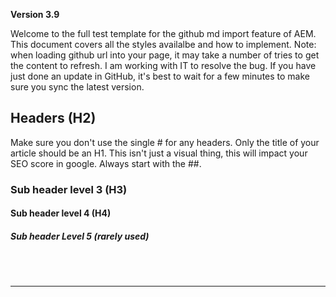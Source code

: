 **Version 3.9**

Welcome to the full test template for the github md import feature of AEM. This document covers all the styles availalbe and how to implement.
Note: when loading github url into your page, it may take a number of tries to get the content to refresh. I am working with IT to resolve the bug. If you have just done an update in GitHub, it's best to wait for a few minutes to make sure you sync the latest version.

## Headers (H2)
Make sure you don't use the single # for any headers. Only the title of your article should be an H1. This isn't just a visual thing, this will impact your SEO score in google.
Always start with the ##.

### Sub header level 3 (H3)
#### Sub header level 4 (H4)
##### Sub header Level 5 (rarely used) 

<br><br>
***
